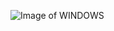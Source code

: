 ![Image of WINDOWS](https://cdn.wallpapersafari.com/22/63/57zsiN.png)

<!--
**noahlattari/noahlattari** is a ✨ _special_ ✨ repository because its `README.md` (this file) appears on your GitHub profile.
